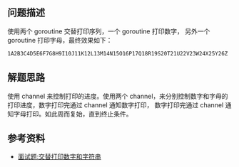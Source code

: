 ## 问题描述
使⽤两个 goroutine 交替打印序列，⼀个 goroutine 打印数字， 另外⼀个 goroutine 打印字⺟，最终效果如下：
```bash
1A2B3C4D5E6F7G8H9I10J11K12L13M14N15O16P17Q18R19S20T21U22V23W24X25Y26Z
```
## 解题思路
使用 channel 来控制打印的进度。使用两个 channel，来分别控制数字和字母的打印进度，数字打印完通过 channel 通知数字打印，
数字打印完通过 channel 通知字母打印。如此周而复始，直到终止条件。



## 参考资料
- [面试题:交替打印数字和字符串](https://blog.hujm.net/post/%E9%9D%A2%E8%AF%95%E9%A2%98%E4%BA%A4%E6%9B%BF%E6%89%93%E5%8D%B0%E6%95%B0%E5%AD%97%E5%92%8C%E5%AD%97%E7%AC%A6%E4%B8%B2/)